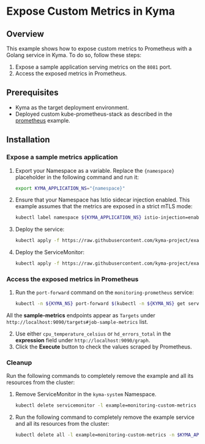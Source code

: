 # Expose Custom Metrics in Kyma

## Overview

This example shows how to expose custom metrics to Prometheus with a Golang service in Kyma. To do so, follow these steps:

1. Expose a sample application serving metrics on the `8081` port.
2. Access the exposed metrics in Prometheus.

## Prerequisites

- Kyma as the target deployment environment.
- Deployed custom kube-prometheus-stack as described in the [prometheus](../) example.

## Installation

### Expose a sample metrics application

1. Export your Namespace as a variable. Replace the `{namespace}` placeholder in the following command and run it:

    ```bash
    export KYMA_APPLICATION_NS="{namespace}"
    ```

2. Ensure that your Namespace has Istio sidecar injection enabled. This example assumes that the metrics are exposed in a strict mTLS mode:

   ```bash
   kubectl label namespace ${KYMA_APPLICATION_NS} istio-injection=enabled
   ```

3. Deploy the service:

    ```bash
    kubectl apply -f https://raw.githubusercontent.com/kyma-project/examples/main/prometheus/monitoring-custom-metrics/deployment/deployment.yaml -n $KYMA_APPLICATION_NS
    ```

4. Deploy the ServiceMonitor:

    ```bash
    kubectl apply -f https://raw.githubusercontent.com/kyma-project/examples/main/prometheus/monitoring-custom-metrics/deployment/service-monitor.yaml
    ```

### Access the exposed metrics in Prometheus

1. Run the `port-forward` command on the `monitoring-prometheus` service:

    ```bash
    kubectl -n ${KYMA_NS} port-forward $(kubectl -n ${KYMA_NS} get service -l app=kube-prometheus-stack-prometheus -oname) 9090
    ```

All the **sample-metrics** endpoints appear as `Targets` under `http://localhost:9090/targets#job-sample-metrics` list.

2. Use either `cpu_temperature_celsius` or `hd_errors_total` in the **expression** field under `http://localhost:9090/graph`.
3. Click the **Execute** button to check the values scraped by Prometheus.

### Cleanup

Run the following commands to completely remove the example and all its resources from the cluster:

1. Remove ServiceMonitor in the `kyma-system` Namespace.

    ```bash
    kubectl delete servicemonitor -l example=monitoring-custom-metrics -n kyma-system
    ```

2. Run the following command to completely remove the example service and all its resources from the cluster:

    ```bash
    kubectl delete all -l example=monitoring-custom-metrics -n $KYMA_APPLICATION_NS
    ```
